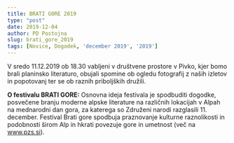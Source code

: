```yaml
---
title: BRATI GORE 2019
type: "post"
date: 2019-12-04
author: PD Postojna
slug: brati_gore_2019
tags: [Novice, Dogodek, 'december 2019', '2019']
---
```


V sredo 11.12.2019 ob 18.30 vabljeni v društvene prostore v Pivko, kjer bomo brali planinsko literaturo, obujali spomine ob  ogledu fotografij z naših izletov in popotovanj ter se ob raznih priboljških družili.

**O festivalu BRATI GORE:**
Osnovna ideja festivala je spodbuditi dogodke, posvečene branju moderne alpske literature na različnih lokacijah v Alpah na mednarodni dan gora, za katerega so Združeni narodi razglasili 11. december. Festival Brati gore spodbuja praznovanje kulturne raznolikosti in podobnosti širom Alp in hkrati povezuje gore in umetnost (več na www.pzs.si).
